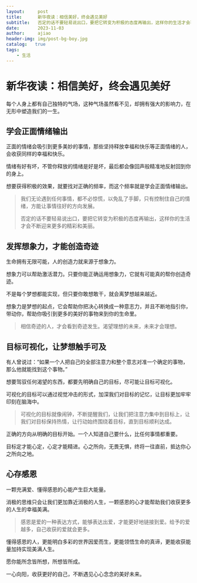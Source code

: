 ```yaml
---
layout:     post
title:      新华夜读：相信美好，终会遇见美好
subtitle:   否定的话不要轻易说出口，要把它转变为积极的态度再输出，这样你的生活才会不断迎来更多的精彩和美丽。
date:       2023-11-03
author:     ajiao
header-img: img/post-bg-boy.jpg
catalog:   true
tags:
    - 生活
---
```


# 新华夜读：相信美好，终会遇见美好

每个人身上都有自己独特的气场，这种气场虽然看不见，却拥有强大的影响力，在无形中塑造我们的一生。

## 学会正面情绪输出

正面的情绪会吸引到更多美妙的事情，那些坚持释放幸福和快乐等正面情绪的人，会收获同样的幸福和快乐。

情绪有好有坏，不管你释放的情绪是好是坏，最后都会像回声般精准地反射回到你的身上。

想要获得积极的效果，就要找对正确的频率，而这个频率就是学会正面情绪输出。

> 我们无论遇到任何事情，都不必惊慌，以免乱了手脚，只有控制住自己的情绪，方能让事情往好的方向发展。
> 
> 否定的话不要轻易说出口，要把它转变为积极的态度再输出，这样你的生活才会不断迎来更多的精彩和美丽。

## 发挥想象力，才能创造奇迹

生命拥有无限可能，人的创造力就来源于想象力。

想象力可以帮助激活潜力。只要你能正确运用想象力，它就有可能真的帮你创造奇迹。

不是每个梦想都能实现，但只要你敢想敢干，就会离梦想越来越近。

想象力是梦想的起点，它会帮助你把决心转换成一种意志力，并且不断地指引你，带动你，帮助你吸引到更多的美好的事物来到你的生命里。

> 相信奇迹的人，才会看到奇迹发生。渴望理想的未来，未来才会理想。

## 目标可视化，让梦想触手可及

有人曾说过：“如果一个人把自己的全部注意力和整个意志对准一个确定的事物，那么他就能找到这个事物。”

想要驾驭任何渴望的东西，都要先明确自己的目标，尽可能让目标可视化。

可视化的目标可以通过视觉冲击的形式，加深我们对目标的记忆，让目标更加牢牢印刻在脑海中。

> 可视化的目标就像闹钟，不断提醒我们，让我们把注意力集中到目标上，让我们对目标保持热情，让行动始终围绕着目标，直到目标顺利达成。

正确的方向从明确的目标开始。一个人知道自己要什么，比任何事情都重要。

目标定才能心定，心定才能精进。心之所向，无畏无惧，终将一往直前，抵达你心之所向之地。

## 心存感恩

一颗充满爱、懂得感恩的心能产生巨大能量。

消极的思维只会让我们更加靠近消极的人生，一颗感恩的心才能帮助我们收获更多的人生的幸福美满。

> 感恩是爱的一种表达方式，能够表达出爱，才能更好地链接到爱。给予的爱越多，自己收获的爱就会更多。

懂得感恩的人，更能明白多彩的世界因爱而生，更能领悟生命的真谛，更能收获能量加持实现美满人生。

愿你能所念皆所想，所想皆所成。

一心向阳，收获更好的自己，不断遇见心心念念的美好未来。
